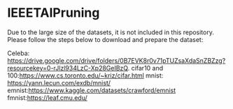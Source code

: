 # IEEETAIPruning
Due to the large size of the datasets, it is not included in this repository. Please follow the steps below to download and prepare the dataset:

Celeba: https://drive.google.com/drive/folders/0B7EVK8r0v71pTUZsaXdaSnZBZzg?resourcekey=0-rJlzl934LzC-Xp28GeIBzQ.
cifar10 and 100:https://www.cs.toronto.edu/~kriz/cifar.html
mnist: https://yann.lecun.com/exdb/mnist/
emnist:https://www.kaggle.com/datasets/crawford/emnist
fmnist:https://leaf.cmu.edu/
